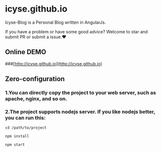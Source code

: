 # icyse.github.io
Icyse-Blog is a Personal Blog written in AngularJs.

If you have a problem or have some good advice? Welcome to star and submit PR or submit a issue.❤
## Online DEMO

###[http://icyse.github.io](http://icyse.github.io)

## Zero-configuration

### 1.You can directly copy the project to your web server, such as apache, nginx, and so on.

### 2.The project supports nodejs server. If you like nodejs better, you can run this:

    cd /path/to/project

    npm install

    npm start